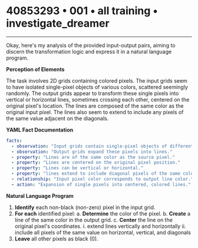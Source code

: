 # 40853293 • 001 • all training • investigate_dreamer

---
Okay, here's my analysis of the provided input-output pairs, aiming to discern the transformation logic and express it in a natural language program.

**Perception of Elements**

The task involves 2D grids containing colored pixels. The input grids seem to have isolated single-pixel objects of various colors, scattered seemingly randomly. The output grids appear to transform these single pixels into vertical or horizontal lines, sometimes crossing each other, centered on the original pixel's location. The lines are composed of the same color as the original input pixel. The lines also seem to extend to include any pixels of the same value adjacent on the diagonals.

**YAML Fact Documentation**



```yaml
facts:
  - observation: "Input grids contain single-pixel objects of different colors."
  - observation: "Output grids expand these pixels into lines."
  - property: "Lines are of the same color as the source pixel."
  - property: "Lines are centered on the original pixel position."
  - property: "Lines can be vertical or horizontal."
  - property: "lines extend to include diagonal pixels of the same color"
  - relationship: "Input pixel color corresponds to output line color."
  - action: "Expansion of single pixels into centered, colored lines."
```



**Natural Language Program**

1.  **Identify** each non-black (non-zero) pixel in the input grid.
2.  **For each** identified pixel:
    a. **Determine** the color of the pixel.
    b. **Create** a line of the same color in the output grid.
    c. **Center** the line on the original pixel's coordinates.
        i. extend lines vertically and horizontally
        ii. include all pixels of the same value on horizontal, vertical, and
        diagonals
3.  **Leave** all other pixels as black (0).

